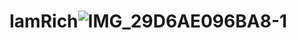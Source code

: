 # IamRich![IMG_29D6AE096BA8-1](https://user-images.githubusercontent.com/38699529/189550277-5b536216-6d96-4d15-9ca8-fedeb16d70de.jpeg)
